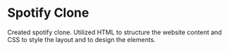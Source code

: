 # Spotify Clone
Created spotify clone.
Utilized HTML to structure the website content and CSS to style the layout and to design the elements.
